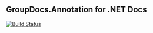 ## GroupDocs.Annotation for .NET Docs

[![Build Status](https://travis-ci.com/groupdocs-annotation/GroupDocs.Annotation-for-.NET.svg?branch=master)](https://travis-ci.com/groupdocs-annotation/GroupDocs.Annotation-for-.NET)

